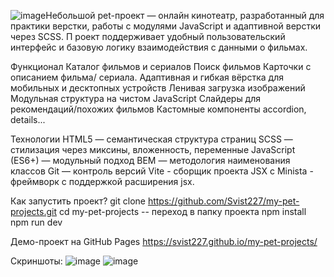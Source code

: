 ![image](https://github.com/user-attachments/assets/54775a08-b3bd-49b7-8879-aff1c58eee22)Небольшой pet-проект — онлайн кинотеатр, разработанный для практики верстки,
работы с модулями JavaScript и адаптивной верстки через SCSS. П
роект поддерживает удобный пользовательский интерфейс и базовую логику взаимодействия с данными о фильмах.

Функционал
Каталог фильмов и сериалов
Поиск фильмов
Карточки с описанием фильма/ сериала.
Адаптивная и гибкая вёрстка для мобильных и десктопных устройств
Ленивая загрузка изображений
Модульная структура на чистом JavaScript
Слайдеры для рекомендаций/похожих фильмов
Кастомные компоненты accordion, details...

Технологии
HTML5 — семантическая структура страниц
SCSS — стилизация через миксины, вложенность, переменные
JavaScript (ES6+) — модульный подход
BEM — методология наименования классов
Git — контроль версий
Vite - сборщик проекта
JSX с Minista - фреймворк с поддержкой расширения jsx.

Как запустить проект?
git clone  https://github.com/Svist227/my-pet-projects.git
cd my-pet-projects -- переход в папку проекта
npm install
npm run dev

Демо-проект на GitHub Pages
https://svist227.github.io/my-pet-projects/


Скриншоты: 
![image](https://github.com/user-attachments/assets/5979a92f-1e3d-45c8-bdb2-14738d5f29ac)
![image](https://github.com/user-attachments/assets/5011136a-dde4-4ed7-a941-505c906b5524)

